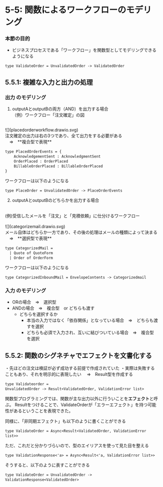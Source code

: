 # 5-5: 関数によるワークフローのモデリング

### 本節の目的
* ビジネスプロセスである「ワークフロー」を関数型としてモデリングできるようになる

```F#: 関数
type ValidateOrder = UnvalidatedOrder -> ValidatedOrder
```


## 5.5.1: 複雑な入力と出力の処理


### 出力 のモデリング

1. outputAとoutputBの両方（AND）を出力する場合<br>
（例）ワークフロー「注文確定」の図<br>
<br>
![](placedorderworkflow.drawio.svg)<br>
注文確定の出力は右の3つであり、全て出力をする必要がある<br>
　⇒　**複合型で表現**

```
type PlacedOrderEvents = {
    AcknowledgementSent : AcknowledgmentSent
    OrderPlaced : OrderPlaced
    BillableOrderPlaced : BillableOrderPlaced
}
```
    
ワークフローは以下のようになる<br>
```
type PlaceOrder = UnvalidatedOrder -> PlaceOrderEvents
```

2. outputAとoutputBのどちらかを出力する場合<br>
<br>
(例)受信したメールを「注文」と「見積依頼」に仕分けるワークフロー<br>
<br>
![](categorizemail.drawio.svg)<br>
メール自体はどちらか一方であり、その後の処理はメールの種類によって決まる<br>
　⇒　**選択型で表現**

```
type CategorizedMail =
  | Quote of QuoteForm
  | Order of OrderForm
````

ワークフローは以下のようになる<br>
```
type CategorizedInboundMail = EnvelopeContents -> Categorizedmail
```


### 入力 のモデリング
* ORの場合　⇒　選択型
* ANDの場合　⇒　複合型　or どちらも渡す
  * どちらを選択するか
    * 本当の入力ではなく「依存関係」となっている場合　⇒　どちらも渡すを選択
    * どちらも必須で入力され、互いに結びついている場合　⇒　複合型を選択


## 5.5.2: 関数のシグネチャでエフェクトを文書化する
・先ほどの注文は検証が必ず成功する前提で作成されていた
・実際は失敗することもあり、それを明示的に表現したい
　⇒　Result型を作成する

```
type Validateorder =
UnvalidatedOrder -> Result<ValidatedOrder, ValidationError list>
```

関数型プログラミングでは、関数が主な出力以外に行ういことを**エフェクト**と呼ぶ。
Resultをつけることで、ValidateOrderが「エラーエフェクト」を持つ可能性があるということを表現できた。

同様に、「非同期エフェクト」も以下のように書くことができる

```
type ValidateOrder = Async<Result<ValidatedOrder, ValidationError list>>
```

ただ、これだと分かりづらいので、型のエイリアスを使って見た目を整える

```
type ValidationResponse<'a> = Async<Result<'a, ValidationError list>>
```
そうすると、以下のように表すことができる

```
type ValidateOrder = UnvalidatedOrder -> ValidationResponse<ValidatedOrder>
```
